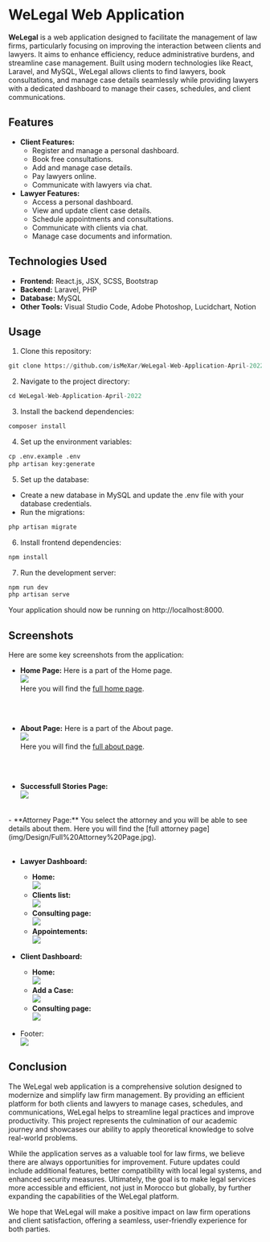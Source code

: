 # WeLegal Web Application

**WeLegal** is a web application designed to facilitate the management of law firms, particularly focusing on improving the interaction between clients and lawyers. It aims to enhance efficiency, reduce administrative burdens, and streamline case management. Built using modern technologies like React, Laravel, and MySQL, WeLegal allows clients to find lawyers, book consultations, and manage case details seamlessly while providing lawyers with a dedicated dashboard to manage their cases, schedules, and client communications.


## Features
- **Client Features:**
  - Register and manage a personal dashboard.
  - Book free consultations.
  - Add and manage case details.
  - Pay lawyers online.
  - Communicate with lawyers via chat.
- **Lawyer Features:**
  - Access a personal dashboard.
  - View and update client case details.
  - Schedule appointments and consultations.
  - Communicate with clients via chat.
  - Manage case documents and information.

 
## Technologies Used
- **Frontend:** React.js, JSX, SCSS, Bootstrap
- **Backend:** Laravel, PHP
- **Database:** MySQL
- **Other Tools:** Visual Studio Code, Adobe Photoshop, Lucidchart, Notion

## Usage
1. Clone this repository:
```python
git clone https://github.com/isMeXar/WeLegal-Web-Application-April-2022.git
```
2. Navigate to the project directory:
```python
cd WeLegal-Web-Application-April-2022
```
3. Install the backend dependencies:
```python
composer install
```
4. Set up the environment variables:
```python
cp .env.example .env
php artisan key:generate
```
5. Set up the database:
- Create a new database in MySQL and update the .env file with your database credentials.
- Run the migrations:
```python
php artisan migrate
```
6. Install frontend dependencies:
```python
npm install
```
7. Run the development server:
```python
npm run dev
php artisan serve
```

Your application should now be running on http://localhost:8000.

## Screenshots
Here are some key screenshots from the application:

- **Home Page:** Here is a part of the Home page.
<br><img src="img/screenshot/home.png"><br>
Here you will find the [full home page](img/Design/Full%20Home%20Page.jpg).
<br>
<br>

- **About Page:** Here is a part of the About page.
<br><img src="img/screenshot/about.png"><br>
Here you will find the [full about page](img/Design/Full%20About%20Page.jpg).
<br>
<br>

- **Successfull Stories Page:**
<br><img src="img/screenshot/stories.png"><br>
<br>
- **Attorney Page:** You select the attorney and you will be able to see details about them.
Here you will find the [full attorney page](img/Design/Full%20Attorney%20Page.jpg).
<br>
<br>

- **Lawyer Dashboard:**
  - **Home:**
  <br><img src="img/screenshot/lawyer home.png"><br>
  - **Clients list:**
  <br><img src="img/screenshot/lawyer clients list.png"><br>
  - **Consulting page:**
  <br><img src="img/screenshot/lawyer consulting.png"><br>
  - **Appointements:**
  <br><img src="img/screenshot/lawyer appointements.png"><br>

- **Client Dashboard:**
  - **Home:**
  <br><img src="img/screenshot/client home.png"><br>
  - **Add a Case:**
  <br><img src="img/screenshot/client chat.png"><br>
  - **Consulting page:**
  <br><img src="img/screenshot/client appointement.png"><br>

- Footer: <br>
<img src="img/screenshot/footer.png"><br>
## Conclusion
The WeLegal web application is a comprehensive solution designed to modernize and simplify law firm management. By providing an efficient platform for both clients and lawyers to manage cases, schedules, and communications, WeLegal helps to streamline legal practices and improve productivity. This project represents the culmination of our academic journey and showcases our ability to apply theoretical knowledge to solve real-world problems.

While the application serves as a valuable tool for law firms, we believe there are always opportunities for improvement. Future updates could include additional features, better compatibility with local legal systems, and enhanced security measures. Ultimately, the goal is to make legal services more accessible and efficient, not just in Morocco but globally, by further expanding the capabilities of the WeLegal platform.

We hope that WeLegal will make a positive impact on law firm operations and client satisfaction, offering a seamless, user-friendly experience for both parties.
